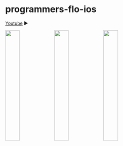 # programmers-flo-ios 
 [Youtube](https://youtu.be/kF7ZoEiZoWc?si=dDlBgkDjpjQjzlDG) ▶️

<img src="https://github.com/yh97yhyh/programmers-flo-ios/assets/47898473/d92685aa-2ec1-4f79-9c35-906009214ed1" width="30%" height="30%"/>
<img src="https://github.com/yh97yhyh/programmers-flo-ios/assets/47898473/9e86d2d6-dcee-4acc-a347-786d5b9b808b" width="30%" height="30%"/>
<img src="https://github.com/yh97yhyh/programmers-flo-ios/assets/47898473/af7e1b6e-9c9e-458f-8a07-db03267f7521" width="30%" height="30%"/>
